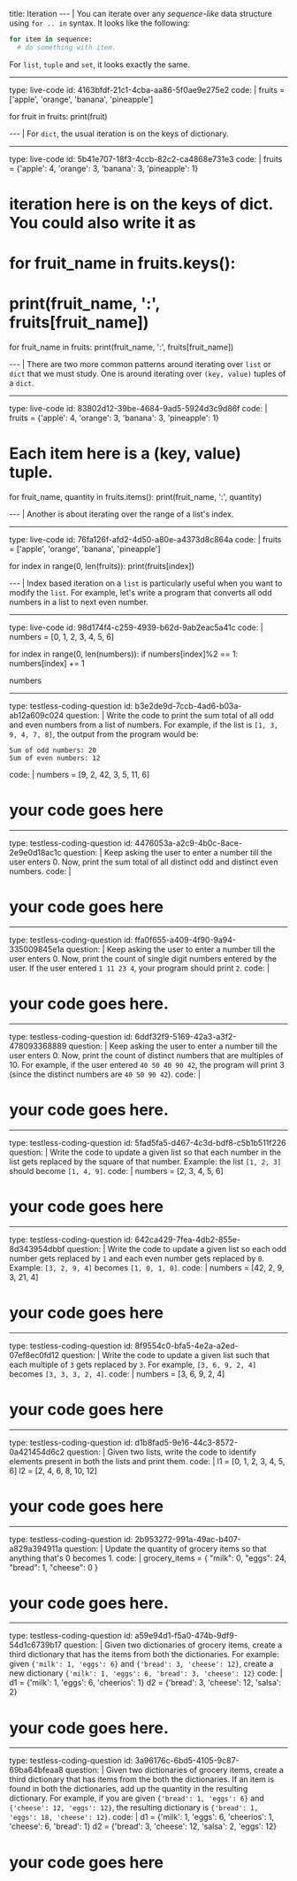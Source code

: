title: Iteration
--- |
  You can iterate over any _sequence-like_ data structure using `for .. in` syntax. It looks like the following:

  ```python
  for item in sequence:
    # do something with item.
  ```

  For `list`, `tuple` and `set`, it looks exactly the same.

---
type: live-code
id: 4163bfdf-21c1-4cba-aa86-5f0ae9e275e2
code: |
  fruits = ['apple', 'orange', 'banana', 'pineapple']

  for fruit in fruits:
    print(fruit)

--- |
  For `dict`, the usual iteration is on the keys of dictionary.

---
type: live-code
id: 5b41e707-18f3-4ccb-82c2-ca4868e731e3
code: |
  fruits = {'apple': 4, 'orange': 3, 'banana': 3, 'pineapple': 1}

  # iteration here is on the keys of dict. You could also write it as
  # for fruit_name in fruits.keys():
  #   print(fruit_name, ':', fruits[fruit_name])

  for fruit_name in fruits:
    print(fruit_name, ':', fruits[fruit_name])

--- |
  There are two more common patterns around iterating over `list` or `dict` that we must study. One is around iterating over `(key, value)` tuples of a `dict`.

---
type: live-code
id: 83802d12-39be-4684-9ad5-5924d3c9d86f
code: |
  fruits = {'apple': 4, 'orange': 3, 'banana': 3, 'pineapple': 1}

  # Each item here is a (key, value) tuple.
  for fruit_name, quantity in fruits.items():
    print(fruit_name, ':', quantity)

--- |
  Another is about iterating over the range of a list's index.

---
type: live-code
id: 76fa126f-afd2-4d50-a80e-a4373d8c864a
code: |
  fruits = ['apple', 'orange', 'banana', 'pineapple']

  for index in range(0, len(fruits)):
    print(fruits[index])

--- |
  Index based iteration on a `list` is particularly useful when you want to modify the `list`. For example, let's write a program that converts all odd numbers in a list to next even number.

---
type: live-code
id: 98d174f4-c259-4939-b62d-9ab2eac5a41c
code: |
  numbers = [0, 1, 2, 3, 4, 5, 6]

  for index in range(0, len(numbers)):
    if numbers[index]%2 == 1:
      numbers[index] += 1

  numbers

---
type: testless-coding-question
id: b3e2de9d-7ccb-4ad6-b03a-ab12a609c024
question: |
  Write the code to print the sum total of all odd and even numbers from a list of numbers. For example, if the list is `[1, 3, 9, 4, 7, 8]`, the output from the program would be:

  ```
  Sum of odd numbers: 20
  Sum of even numbers: 12
  ```
code: |
  numbers = [9, 2, 42, 3, 5, 11, 6]

  # your code goes here

---
type: testless-coding-question
id: 4476053a-a2c9-4b0c-8ace-2e9e0d18ac1c
question: |
  Keep asking the user to enter a number till the user enters 0. Now, print the sum total of all distinct odd and distinct even numbers.
code: |
  # your code goes here

---
type: testless-coding-question
id: ffa0f655-a409-4f90-9a94-335009845e1a
question: |
  Keep asking the user to enter a number till the user enters 0. Now, print the count of single digit numbers entered by the user. If the user entered `1 11 23 4`, your program should print `2`.
code: |
  # your code goes here.
---
type: testless-coding-question
id: 6ddf32f9-5169-42a3-a3f2-478093368889
question: |
  Keep asking the user to enter a number till the user enters 0. Now, print the count of distinct numbers that are multiples of 10. For example, if the user entered `40 50 40 90 42`, the program will print 3 (since the distinct numbers are `40 50 90 42`).
code: |
  # your code goes here.

---
type: testless-coding-question
id: 5fad5fa5-d467-4c3d-bdf8-c5b1b511f226
question: |
  Write the code to update a given list so that each number in the list gets replaced by the square of that number. Example: the list `[1, 2, 3]` should become `[1, 4, 9]`.
code: |
  numbers = [2, 3, 4, 5, 6]

  # your code goes here

---
type: testless-coding-question
id: 642ca429-7fea-4db2-855e-8d343954dbbf
question: |
  Write the code to update a given list so each odd number gets replaced by `1` and each even number gets replaced by `0`. Example: `[3, 2, 9, 4]` becomes `[1, 0, 1, 0]`.
code: |
  numbers = [42, 2, 9, 3, 21, 4]

  # your code goes here

---
type: testless-coding-question
id: 8f9554c0-bfa5-4e2a-a2ed-07ef8ec0fd12
question: |
  Write the code to update a given list such that each multiple of `3` gets replaced by `3`. For example, `[3, 6, 9, 2, 4]` becomes `[3, 3, 3, 2, 4]`.
code: |
  numbers = [3, 6, 9, 2, 4]

  # your code goes here

---
type: testless-coding-question
id: d1b8fad5-9e16-44c3-8572-0a421454d6c2
question: |
  Given two lists, write the code to identify elements present in both the lists and print them.
code: |
  l1 = [0, 1, 2, 3, 4, 5, 6]
  l2 = [2, 4, 6, 8, 10, 12]

  # your code goes here

---
type: testless-coding-question
id: 2b953272-991a-49ac-b407-a829a394911a
question: |
  Update the quantity of grocery items so that anything that's 0 becomes 1.
code: |
  grocery_items = {
    "milk": 0,
    "eggs": 24,
    "bread": 1,
    "cheese": 0
  }

  # your code goes here.

---
type: testless-coding-question
id: a59e94d1-f5a0-474b-9df9-54d1c6739b17
question: |
  Given two dictionaries of grocery items, create a third dictionary that has the items from both the dictionaries. For example: given `{'milk': 1, 'eggs': 6}` and `{'bread': 3, 'cheese': 12}`, create a new dictionary `{'milk': 1, 'eggs': 6, 'bread': 3, 'cheese': 12}`
code: |
  d1 = {'milk': 1, 'eggs': 6, 'cheerios': 1}
  d2 = {'bread': 3, 'cheese': 12, 'salsa': 2}

  # your code goes here.

---
type: testless-coding-question
id: 3a96176c-6bd5-4105-9c87-69ba64bfeaa8
question: |
  Given two dictionaries of grocery items, create a third dictionary that has items from the both the dictionaries. If an item is found in both the dictionaries, add up the quantity in the resulting dictionary. For example, if you are given `{'bread': 1, 'eggs': 6}` and `{'cheese': 12, 'eggs': 12}`, the resulting dictionary is `{'bread': 1, 'eggs': 18, 'cheese': 12}`.
code: |
  d1 = {'milk': 1, 'eggs': 6, 'cheerios': 1, 'cheese': 6, 'bread': 1}
  d2 = {'bread': 3, 'cheese': 12, 'salsa': 2, 'eggs': 12}

  # your code goes here
